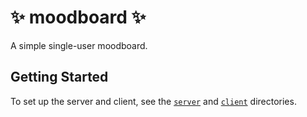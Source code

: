 # :sparkles: moodboard :sparkles:

A simple single-user moodboard.

## Getting Started

To set up the server and client, see the [`server`](server) and [`client`](client) directories.
